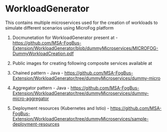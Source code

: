 # WorkloadGenerator

This contains multiple microservices used for the creation of workloads to simulate different scenarios using MicroFog platform

1. Docmunetation for WorkloadGenerator present at - https://github.com/MSA-FogBus-Extension/WorkloadGenerator/blob/dummyMicroservices/MICROFOG-DummyWorkloadCreation.pdf

2. Public images for creating following composite services available at  

3. Chained pattern - Java -  https://github.com/MSA-FogBus-Extension/WorkloadGenerator/tree/dummyMicroservices/dummy-micro

4. Aggregator pattern - Java - https://github.com/MSA-FogBus-Extension/WorkloadGenerator/tree/dummyMicroservices/dummy-micro-aggregator

5. Deployment resources (Kubernetes and Istio) - https://github.com/MSA-FogBus-Extension/WorkloadGenerator/tree/dummyMicroservices/sample-deployment-resources
